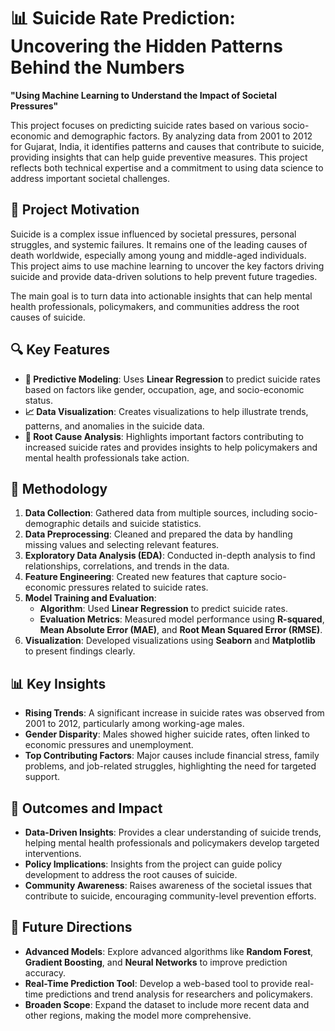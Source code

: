# 📊 Suicide Rate Prediction: Uncovering the Hidden Patterns Behind the Numbers

**"Using Machine Learning to Understand the Impact of Societal Pressures"**

This project focuses on predicting suicide rates based on various socio-economic and demographic factors. By analyzing data from 2001 to 2012 for Gujarat, India, it identifies patterns and causes that contribute to suicide, providing insights that can help guide preventive measures. This project reflects both technical expertise and a commitment to using data science to address important societal challenges.

## 🌟 Project Motivation

Suicide is a complex issue influenced by societal pressures, personal struggles, and systemic failures. It remains one of the leading causes of death worldwide, especially among young and middle-aged individuals. This project aims to use machine learning to uncover the key factors driving suicide and provide data-driven solutions to help prevent future tragedies.

The main goal is to turn data into actionable insights that can help mental health professionals, policymakers, and communities address the root causes of suicide.

## 🔍 Key Features

- **🧠 Predictive Modeling**: Uses **Linear Regression** to predict suicide rates based on factors like gender, occupation, age, and socio-economic status.
- **📈 Data Visualization**: Creates visualizations to help illustrate trends, patterns, and anomalies in the suicide data.
- **🔑 Root Cause Analysis**: Highlights important factors contributing to increased suicide rates and provides insights to help policymakers and mental health professionals take action.

## 🧬 Methodology

1. **Data Collection**: Gathered data from multiple sources, including socio-demographic details and suicide statistics.
2. **Data Preprocessing**: Cleaned and prepared the data by handling missing values and selecting relevant features.
3. **Exploratory Data Analysis (EDA)**: Conducted in-depth analysis to find relationships, correlations, and trends in the data.
4. **Feature Engineering**: Created new features that capture socio-economic pressures related to suicide rates.
5. **Model Training and Evaluation**:
   - **Algorithm**: Used **Linear Regression** to predict suicide rates.
   - **Evaluation Metrics**: Measured model performance using **R-squared**, **Mean Absolute Error (MAE)**, and **Root Mean Squared Error (RMSE)**.
6. **Visualization**: Developed visualizations using **Seaborn** and **Matplotlib** to present findings clearly.

## 📊 Key Insights

- **Rising Trends**: A significant increase in suicide rates was observed from 2001 to 2012, particularly among working-age males.
- **Gender Disparity**: Males showed higher suicide rates, often linked to economic pressures and unemployment.
- **Top Contributing Factors**: Major causes include financial stress, family problems, and job-related struggles, highlighting the need for targeted support.

## 🔬 Outcomes and Impact

- **Data-Driven Insights**: Provides a clear understanding of suicide trends, helping mental health professionals and policymakers develop targeted interventions.
- **Policy Implications**: Insights from the project can guide policy development to address the root causes of suicide.
- **Community Awareness**: Raises awareness of the societal issues that contribute to suicide, encouraging community-level prevention efforts.

## 🚀 Future Directions

- **Advanced Models**: Explore advanced algorithms like **Random Forest**, **Gradient Boosting**, and **Neural Networks** to improve prediction accuracy.
- **Real-Time Prediction Tool**: Develop a web-based tool to provide real-time predictions and trend analysis for researchers and policymakers.
- **Broaden Scope**: Expand the dataset to include more recent data and other regions, making the model more comprehensive.
